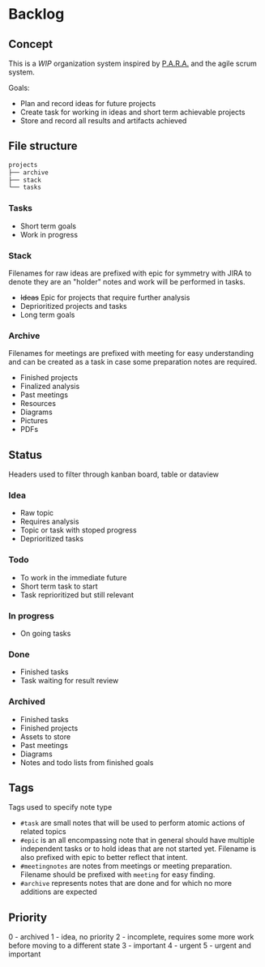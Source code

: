 # Backlog

## Concept

This is a *WIP* organization system inspired by [P.A.R.A.](https://fortelabs.com/blog/para/) and the agile scrum system.

Goals:

- Plan and record ideas for future projects
- Create task for working in ideas and short term achievable projects
- Store and record all results and artifacts achieved

## File structure

```sh
projects
├── archive
├── stack
└── tasks
```

### Tasks

- Short term goals
- Work in progress

### Stack

Filenames for raw ideas are prefixed with epic for symmetry with JIRA to denote they are an "holder" notes and work will be performed in tasks.

- ~~Ideas~~ Epic for projects that require further analysis
- Deprioritized projects and tasks
- Long term goals

### Archive

Filenames for meetings are prefixed with meeting for easy understanding and can be created as a task in case some preparation notes are required.

- Finished projects
- Finalized analysis
- Past meetings
- Resources
- Diagrams
- Pictures
- PDFs

## Status

Headers used to filter through kanban board, table or dataview

### Idea

- Raw topic
- Requires analysis
- Topic or task with stoped progress
- Deprioritized tasks

### Todo

- To work in the immediate future
- Short term task to start
- Task reprioritized but still relevant

### In progress

- On going tasks

### Done

- Finished tasks
- Task waiting for result review

### Archived

- Finished tasks
- Finished projects
- Assets to store
- Past meetings
- Diagrams
- Notes and todo lists from finished goals

## Tags

Tags used to specify note type

- `#task` are small notes that will be used to perform atomic actions of related topics
- `#epic` is an all encompassing note that in general should have multiple independent tasks or to hold ideas that are not started yet. Filename is also prefixed with epic to better reflect that intent.
- `#meetingnotes` are notes from meetings or meeting preparation. Filename should be prefixed with `meeting` for easy finding.
- `#archive` represents notes that are done and for which no more additions are expected

## Priority

0 - archived
1 - idea, no priority
2 - incomplete, requires some more work before moving to a different state
3 - important
4 - urgent
5 - urgent and important
